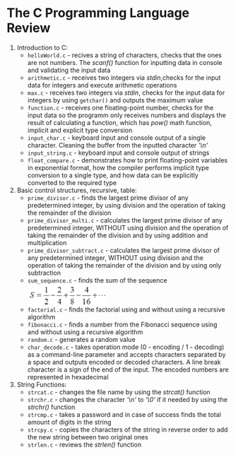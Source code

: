 <h1>The <strong>C</strong> Programming Language Review</h1>
<ol>
 <li>Introduction to C:
    <ul>
      <li><code>helloWorld.c</code> - recives a string of characters, checks that the ones are not numbers. The <em>scanf()</em> function for inputting data in console and validating the input data</li>
      <li><code>arithmetic.c</code> - receives two integers via <i>stdin</i>,checks for the input data for integers and execute arithmetic operations</li>
      <li><code>max.c</code> - receives two integers via <i>stdin</i>, checks for the input data for integers by using <code>getchar()</code>  and outputs the maximum value</li>
      <li><code>function.c</code> - receives one floating-point number, checks for the input data so the programm only receives numbers and displays the result of calculating a function, which has <i>pow()</i> math function, implicit and explicit type conversion</li>
      <li><code>input_char.c</code> - keyboard input and console output of a single character. Cleaning the buffer from the inputted character <em>'\n'</em></li>
      <li><code>input_string.c</code> - keyboard input and console output of strings</li>
      <li><code>float_compare.c</code> - demonstrates how to print floating-point variables in exponential format, how the compiler performs implicit type conversion to a single type, and how data can be explicitly converted to the required type</li>
    </ul>
 </li>
 <li>Basic control structures, recursive, table:
    <ul>
      <li><code>prime_divisor.c</code> - finds the largest prime divisor of any predetermined integer, by using division and the operation of taking the remainder of the division</li>
      <li><code>prime_divisor_multi.c</code> - calculates the largest prime divisor of any predetermined integer, WITHOUT using division and the operation of taking the remainder of the division and by using addition and multiplication</li>
      <li><code>prime_divisor_subtract.c</code> - calculates the largest prime divisor of any predetermined integer, WITHOUT using division and the operation of taking the remainder of the division and by using only subtraction</li>
      <li><code>sum_sequence.c</code> - finds the sum of the sequence <img src="misc/sequence.png" alt="The sum sequence" width="180" align="middle"> </li>
      <li><code>factorial.c</code> - finds the factorial using and without using a recursive algorithm</li>
      <li><code>fibonacci.c</code> - finds a number from the Fibonacci sequence using and without using a recursive algorithm</li>
      <li><code>random.c</code> - generates a random value</li>
      <li><code>char_decode.c</code> - takes operation mode (0 - encoding / 1 - decoding) as a command-line parameter and accepts characters separated by a space and outputs encoded or decoded characters. A line break character is a sign of the end of the input. The encoded numbers are represented in hexadecimal</li>
    </ul>
 </li>
 <li>String Functions:
    <ul>
      <li><code>strcat.c</code> - changes the file name by using the <em>strcat()</em> function</li>
      <li><code>strchr.c</code> - changes the character <em>'\n'</em> to <em>'\0'</em> if it needed by using the <em>strchr()</em> function</li>
      <li><code>strcmp.c</code> - takes a password and in case of success finds the total amount of digits in the string</li>
      <li><code>strcpy.c</code> - copies the characters of the string in reverse order to add the new string between two original ones</li>
      <li><code>strlen.c</code> - reviews the <em>strlen()</em> function</li>
    </ul>
 </li>
</ol> 
